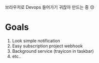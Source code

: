 브라우저로 Devops 들어가기 귀찮아 만드는 중 😒

# Goals
1. Look simple notification
2. Easy subscription project webhook 
3. Background service (trayicon in taskbar)
4. etc..
